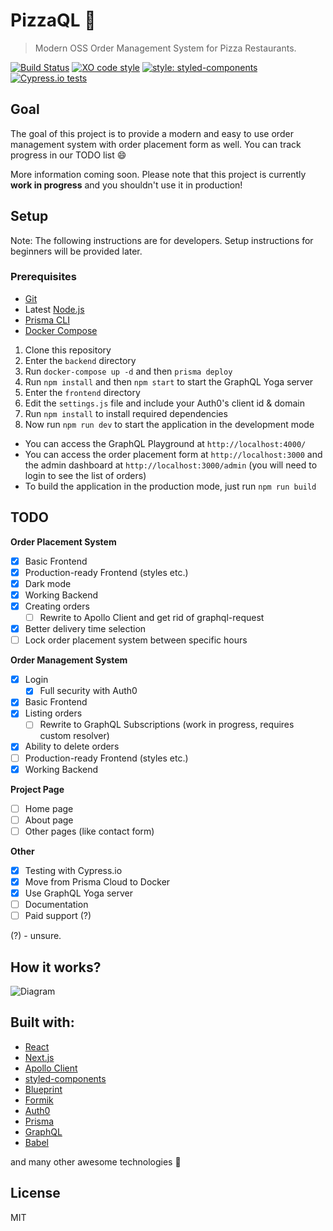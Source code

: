 # PizzaQL :pizza:

> Modern OSS Order Management System for Pizza Restaurants.

[![Build Status](https://travis-ci.org/pizzaql/pizzaql.svg?branch=master)](https://travis-ci.org/pizzaql/pizzaql)
[![XO code style](https://img.shields.io/badge/code_style-XO-5ed9c7.svg)](https://github.com/xojs/xo)
[![style: styled-components](https://img.shields.io/badge/style-%F0%9F%92%85%20styled--components-orange.svg?colorB=daa357&colorA=db748e)](https://github.com/styled-components/styled-components)
[![Cypress.io tests](https://img.shields.io/badge/cypress.io-tests-green.svg)](https://cypress.io)

## Goal

The goal of this project is to provide a modern and easy to use order management system with order placement form as well. You can track progress in our TODO list :smile: 

More information coming soon. Please note that this project is currently **work in progress** and you shouldn't use it in production!

## Setup

Note: The following instructions are for developers. Setup instructions for beginners will be provided later.

### Prerequisites

- [Git](https://git-scm.com/)
- Latest [Node.js](https://nodejs.org/)
- [Prisma CLI](https://www.prisma.io/docs/prisma-cli-and-configuration/using-the-prisma-cli-alx4/)
- [Docker Compose](https://docs.docker.com/compose/install/)

1. Clone this repository 
2. Enter the `backend` directory
3. Run `docker-compose up -d` and then `prisma deploy`
4. Run `npm install` and then `npm start` to start the GraphQL Yoga server
5. Enter the `frontend` directory
6. Edit the `settings.js` file and include your Auth0's client id & domain
7. Run `npm install` to install required dependencies
8. Now run `npm run dev` to start the application in the development mode

- You can access the GraphQL Playground at `http://localhost:4000/`
- You can access the order placement form at `http://localhost:3000` and the admin dashboard at `http://localhost:3000/admin` (you will need to login to see the list of orders)
- To build the application in the production mode, just run `npm run build`

## TODO

**Order Placement System**
* [x]  Basic Frontend
  * [x] Production-ready Frontend (styles etc.)
  * [x] Dark mode
* [x]  Working Backend
  * [x] Creating orders
    * [ ] Rewrite to Apollo Client and get rid of graphql-request
* [x] Better delivery time selection
* [ ] Lock order placement system between specific hours

**Order Management System**

* [x] Login
  * [x] Full security with Auth0
* [x]  Basic Frontend
  * [x] Listing orders
    * [ ] Rewrite to GraphQL Subscriptions (work in progress, requires custom resolver)
  * [x] Ability to delete orders
  * [ ] Production-ready Frontend (styles etc.)
* [x]  Working Backend

**Project Page**

* [ ] Home page
* [ ] About page
* [ ] Other pages (like contact form)

**Other**

* [x] Testing with Cypress.io
* [x] Move from Prisma Cloud to Docker
* [x] Use GraphQL Yoga server
* [ ] Documentation
* [ ] Paid support (?)

(?) - unsure.

## How it works?

![Diagram](diagram.png)

## Built with:

- [React](https://reactjs.org/)
- [Next.js](https://nextjs.org/)
- [Apollo Client](https://github.com/apollographql/apollo-client)
- [styled-components](https://www.styled-components.com/)
- [Blueprint](https://blueprintjs.com/)
- [Formik](https://jaredpalmer.com/formik/)
- [Auth0](https://auth0.com/)
- [Prisma](https://www.prisma.io/)
- [GraphQL](https://graphql.org/)
- [Babel](https://babeljs.io/)

and many other awesome technologies :unicorn:

## License

MIT
